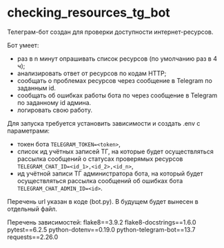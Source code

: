 # checking_resources_tg_bot

Телеграм-бот создан для проверки доступности интернет-ресурсов.

Бот умеет:
- раз в n минут опрашивать список ресурсов (по умолчанию раз в 4 ч);
- анализировать ответ от ресурсов по кодам HTTP;
- сообщать о проблемах ресурсов через сообщение в Telegram по заданным id.
- сообщать об ошибках работы бота по через сообщение в Telegram по заданному id админа.
- логировать свою работу.

Для запуска требуется установить зависимости и создать .env с параметрами:
- токен бота `TELEGRAM_TOKEN=<token>`,
- список ид учётных записей ТГ, на которые будет осуществляться рассылка сообщений о статусах проверямых ресурсов `TELEGRAM_CHAT_ID=<id_1>,<id_2>,<id_n>`,
- ид учётной записи ТГ администратора бота, на который будет осуществляться рассылка сообщений об ошибках бота `TELEGRAM_CHAT_ADMIN_ID=<id>`.

Перечень url указан в коде (bot.py). В будущем будет вынесен в отдельный файл.

Перечень зависимостей:
flake8==3.9.2
flake8-docstrings==1.6.0
pytest==6.2.5
python-dotenv==0.19.0
python-telegram-bot==13.7
requests==2.26.0
